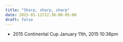 ```yaml
---
title: "Sharp, sharp, sharp"
date: 2015-01-11T22:36:00-05:00
draft: false
---
```

- 2015 Continental Cup January 11th, 2015 10:36pm